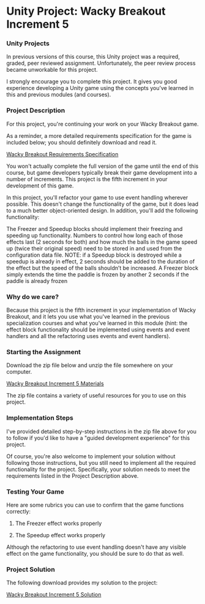 # Unity Project: Wacky Breakout Increment 5

### Unity Projects

In previous versions of this course, this Unity project was a required, graded, peer reviewed assignment. Unfortunately, the peer review process became unworkable for this project.  

I strongly encourage you to complete this project. It gives you good experience developing a Unity game using the concepts you’ve learned in this and previous modules (and courses).

### Project Description

For this project, you're continuing your work on your Wacky Breakout game. 

As a reminder, a more detailed requirements specification for the game is included below; you should definitely download and read it.

[Wacky Breakout Requirements Specification](https://d3c33hcgiwev3.cloudfront.net/JaTGihkCSESkxooZAhhEyw_fb55d6a76ff7498e92decd038b9bbaf1_Wacky-Breakout-Requirements-Specification.pdf?Expires=1643068800&Signature=jRVh-Y-zVKmncNnWtEnZaTR0VpLpp3gu3fcpBK3dQfWr7vWoQ3zK8Gb5PTHQ12oH8YLcjWTd0H8hBsiIuKugxR-8o8WwJ9t~nzUtpVbn630V~FF3tt7qGSo~JAjdrLwq0Bze6T8VevNAyLe5~iXB8C8pO0MnDkdSA-o-A9tYRmE_&Key-Pair-Id=APKAJLTNE6QMUY6HBC5A)

You won't actually complete the full version of the game until the end of this course, but game developers typically break their game development into a number of increments. This project is the fifth increment in your development of this game.

In this project, you'll refactor your game to use event handling wherever possible. This doesn't change the functionality of the game, but it does lead to a much better object-oriented design. In addition, you'll add the following functionality:

The Freezer and Speedup blocks should implement their freezing and speeding up functionality. Numbers to control how long each of those effects last (2 seconds for both) and how much the balls in the game speed up (twice their original speed) need to be stored in and used from the configuration data file. NOTE: if a Speedup block is destroyed while a speedup is already in effect, 2 seconds should be added to the duration of the effect but the speed of the balls shouldn’t be increased. A Freezer block simply extends the time the paddle is frozen by another 2 seconds if the paddle is already frozen

### Why do we care?

Because this project is the fifth increment in your implementation of Wacky Breakout, and it lets you use what you've learned in the previous specialization courses and what you've learned in this module (hint: the effect block functionality should be implemented using events and event handlers and all the refactoring uses events and event handlers).

### Starting the Assignment

Download the zip file below and unzip the file somewhere on your computer.

[Wacky Breakout Increment 5 Materials](https://d3c33hcgiwev3.cloudfront.net/wyCtXYnHRdGgrV2Jx1XR_g_97df516fc49d465881cced7051d165f1_3-Wacky-Breakout-Increment-5-Materials.zip?Expires=1643068800&Signature=JQ~0GqSxxx9Sqxdcm3TKUT04aiBaO2aA-cQUAol8JBQ1j3wEJ2W8Yr~elSAcuG2nODJ5CtUngKzUjKeGdDJMV~nUExFw72LAZUw8XCKAH6F1BCP9grmlEylUybZw7i1c9u-O-VrZ8G6-K-4L16r2Xq4h0OozaYiED5eR-TYSvdA_&Key-Pair-Id=APKAJLTNE6QMUY6HBC5A)

The zip file contains a variety of useful resources for you to use on this project.

### Implementation Steps

I've provided detailed step-by-step instructions in the zip file above for you to follow if you'd like to have a "guided development experience" for this project.

Of course, you're also welcome to implement your solution without following those instructions, but you still need to implement all the required functionality for the project. Specifically, your solution needs to meet the requirements listed in the Project Description above.

### Testing Your Game

Here are some rubrics you can use to confirm that the game functions correctly:

1. The Freezer effect works properly

2. The Speedup effect works properly

Although the refactoring to use event handling doesn't have any visible effect on the game functionality, you should be sure to do that as well.

### Project Solution

The following download provides my solution to the project:

[Wacky Breakout Increment 5 Solution](https://d3c33hcgiwev3.cloudfront.net/DS6tIUWjTx6urSFFo88eNQ_19e1ab95be5b4dc0bd2df3c95140daf1_3-Wacky-Breakout-Increment-5-Solution.zip?Expires=1643068800&Signature=XAnvjODLz6Uh2C5CgqJEg9o4tisN93CLlZ7GgHJ9fZNzJ1rle8ieJNlYIlITX1O2CfUPAIh-vlMXdJaqlEwSWtrLqf4aKeV5rxefuX8ck2k-D8pJ8DrOo8Xo5WhbPWjdkk7NgPfUeNv0ZMpKFVkKCstppyVdnS2KTEOmmX0mB2s_&Key-Pair-Id=APKAJLTNE6QMUY6HBC5A)

